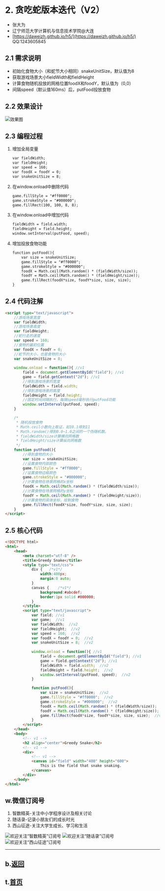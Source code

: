 # 2. 贪吃蛇版本迭代（V2） 

- 张大为
- 辽宁师范大学计算机与信息技术学院@大连
- [https://daweizh.github.io/h5/](https://daweizh.github.io/h5/)  QQ:1243605845

## 2.1 需求说明

- 初始化食物大小（和蛇节大小相同）snakeUnitSize，默认值为8
- 获取游戏场景大小fieldWidth和fieldHeight
- 计算食物随机投放的网格位置foodX和foodY，默认值为（0,0）
- 间隔speed（默认值160ms）后，putFood投放食物

## 2.2 效果设计

![效果图](demo.png)

## 2.3 编程过程

1. 增加全局变量
    ~~~html
    var fieldWidth;
    var fieldHeight;
    var speed = 160;
    var foodX = foodY = 0;
    var snakeUnitSize = 8;
    ~~~
2. 在window.onload中删除代码
    ~~~html
    game.fillStyle = "#ff0000";
    game.strokeStyle = "#000000";
    game.fillRect(100, 100, 8, 8);
    ~~~
3. 在window.onload中增加代码
	~~~html
    fieldWidth = field.width;
    fieldHeight = field.height;
    window.setInterval(putFood, speed);
	~~~
4. 增加投放食物功能
	~~~html
    function putFood(){
        var size = snakeUnitSize;
        game.fillStyle = "#ff0000";
        game.strokeStyle = "#000000";
        foodX = Math.ceil(Math.random() * (fieldWidth/size));
        foodY = Math.ceil(Math.random() * (fieldHeight/size));
        game.fillRect(foodX*size, foodY*size, size, size);
    } 
	~~~

## 2.4 代码注解

~~~html
<script type="text/javascript">
    //游戏场景宽度
    var fieldWidth;
    //游戏场景高度
    var fieldHeight;
    //蛇行走的速度
    var speed = 160;
    //食物的最初位置
    var foodX = foodY = 0;
    //蛇节的大小，也是食物的大小
    var snakeUnitSize = 8;
    
    window.onload = function(){ //v1
        field = document.getElementById("field"); //v1
        game = field.getContext("2d"); //v1
        //得到游戏场景的宽度
        fieldWidth = field.width;
        //得到游戏场景的高度
        fieldHeight = field.height;
        //固定时间间隔执行，每隔speed毫秒执行putFood功能
        window.setInterval(putFood, speed);
    }

    /* 
     * 随机投放食物
     * Math.ceil小数向上取证，如10.1得到11
     * Math.random()得到0.0~1.0之间的一个伪随机数。
     * fieldWidth/size计算横向网格数
     * fieldHeight/size计算纵向网格数
     */
    function putFood(){
        //得到食物的大小
        var size = snakeUnitSize;
        //设置食物内部颜色
        game.fillStyle = "#ff0000";
        //设置食物边框颜色
        game.strokeStyle = "#000000";
        //计算食物在场景网格的x坐标
        foodX = Math.ceil(Math.random() * (fieldWidth/size));
        //计算食物在场景网格的y坐标
        foodY = Math.ceil(Math.random() * (fieldHeight/size));
        //计算食物的具体坐标，绘制食物
        game.fillRect(foodX*size, foodY*size, size, size);
    } 
</script>
~~~

## 2.5 核心代码

~~~html
<!DOCTYPE html>
<html>
    <head>
        <meta charset="utf-8" />
        <title>Greedy Snake</title>
        <style type="text/css">
            div {   /*v1*/
                width:400px;
                margin:0 auto;  
            }
            canvas {    /*v1*/
                background:#abcdef;
                border:1px solid #000000;
            }
        </style>
        <script type="text/javascript">
            var field; //v1
            var game;  //v1
            var fieldWidth;  //v2
            var fieldHeight;  //v2
            var speed = 160;  //v2
            var foodX = foodY = 0;  //v2
            var snakeUnitSize = 8;  //v2
            
            window.onload = function(){ //v1
                field = document.getElementById("field"); //v1
                game = field.getContext("2d"); //v1
                fieldWidth = field.width;  //v2
                fieldHeight = field.height;  //v2
                window.setInterval(putFood, speed);  //v2
            }

            function putFood(){
                var size = snakeUnitSize;  //v2
                game.fillStyle = "#ff0000";  //v2
                game.strokeStyle = "#000000";  //v2
                foodX = Math.ceil(Math.random() * (fieldWidth/size));  //v2
                foodY = Math.ceil(Math.random() * (fieldHeight/size));  //v2
                game.fillRect(foodX*size, foodY*size, size, size);  //v2
            } 
        </script>
    </head>
    <body>
        <!-- v1 -->
        <h2 align="center">Greedy Snake</h2>
        <!-- v1 -->
        <div>
            <!-- v1 -->
            <canvas id="field" width="400" height="600">
                This is the field that snake snaking.
            </canvas>
        </div>
    </body>
</html>
~~~

## w.微信订阅号

1. 智数精英-关注中小学程序设计及相关讨论
2. 随话录-记录小朋友们的成长时光
2. 西山征途-关注大学生成长、学习和生活

![欢迎关注“智数精英”订阅号](../../assets/me/img/idea8.jpg)
![欢迎关注“随话录”订阅号](../../assets/me/img/shl8.jpg)
![欢迎关注“西山征途”订阅号](../../assets/me/img/xszt8.jpg)

----------

## b.[返回](../)

## t.[首页](../../)
